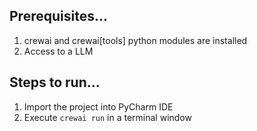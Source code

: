 ## Prerequisites...
1. crewai and crewai[tools] python modules are installed
2. Access to a LLM

## Steps to run...
1. Import the project into PyCharm IDE
2. Execute `crewai run` in a terminal window
